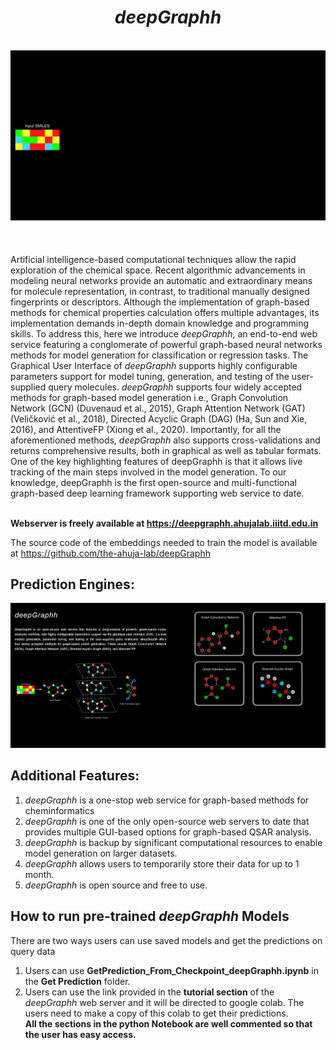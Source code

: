 <div align="center"> <h1><I>deepGraphh</I> </h1> </div>
 <br>
<div align="center">
<img src="Data/Images/deepMOA_gif.gif"></div>
<br><br><br>
Artificial intelligence-based computational techniques allow the rapid exploration of the chemical space. Recent algorithmic advancements in modeling neural networks provide an automatic and extraordinary means for molecule representation, in contrast, to traditional manually designed fingerprints or descriptors. Although the implementation of graph-based methods for chemical properties calculation offers multiple advantages, its implementation demands in-depth domain knowledge and programming skills. To address this, here we introduce <I>deepGraphh</I>, an end-to-end web service featuring a conglomerate of powerful graph-based neural networks methods for model generation for classification or regression tasks. The Graphical User Interface of <I>deepGraphh</I> supports highly configurable parameters support for model tuning, generation, and testing of the user-supplied query molecules. <I>deepGraphh</I> supports four widely accepted methods for graph-based model generation i.e., Graph Convolution Network (GCN) (Duvenaud et al., 2015), Graph Attention Network (GAT) (Veličković et al., 2018), Directed Acyclic Graph (DAG) (Ha, Sun and Xie, 2016), and AttentiveFP (Xiong et al., 2020). Importantly, for all the aforementioned methods, <I>deepGraphh</I> also supports cross-validations and returns comprehensive results, both in graphical as well as tabular formats. One of the key highlighting features of deepGraphh is that it allows live tracking of the main steps involved in the model generation. To our knowledge, deepGraphh is the first open-source and multi-functional graph-based deep learning framework supporting web service to date. 
<br><br>

**Webserver is freely available at https://deepgraphh.ahujalab.iiitd.edu.in**

The source code of the embeddings needed to train the model is available at  https://github.com/the-ahuja-lab/deepGraphh

## Prediction Engines:
<div align="center">
<img src="Data/Images/github_ss_deepGraphh.PNG"></div>

## Additional Features:
1. <I>deepGraphh</I> is a one-stop web service for graph-based methods for cheminformatics
2. <I>deepGraphh</I> is one of the only open-source web servers to date that provides multiple GUI-based options for graph-based QSAR analysis. 
3. <I>deepGraphh</I> is backup by significant computational resources to enable model generation on larger datasets.
4. <I>deepGraphh</I> allows users to temporarily store their data for up to 1 month.
5. <I>deepGraphh </I>is open source and free to use.

## How to run pre-trained <I>deepGraphh</I> Models
There are two ways users can use saved models and get the predictions on query data
1. Users can use <b>GetPrediction_From_Checkpoint_deepGraphh.ipynb</b> in the <b>Get Prediction</b> folder.
2. Users can use the link provided in the <b>tutorial section</b> of the <I>deepGraphh</I> web server and it will be directed to google colab. The users need to make a copy of this colab to get their predictions.<br>
<b>All the sections in the python Notebook are well commented so that the user has easy access.</b>

